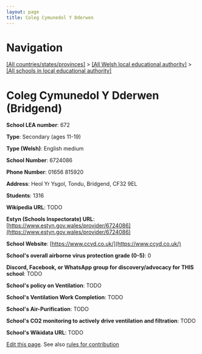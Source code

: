 ```yaml
---
layout: page
title: Coleg Cymunedol Y Dderwen
---
```

# Navigation

[[All countries/states/provinces]](../../..) > [[All Welsh local educational authority]](../..) > [[All schools in local educational authority]](..)

# Coleg Cymunedol Y Dderwen (Bridgend)

**School LEA number**: 672

**Type**: Secondary (ages 11-19)

**Type (Welsh)**: English medium

**School Number**: 6724086

**Phone Number**: 01656 815920

**Address**: Heol Yr Ysgol, Tondu, Bridgend, CF32 9EL

**Students**: 1316

**Wikipedia URL**: TODO

**Estyn (Schools Inspectorate) URL**: [https://www.estyn.gov.wales/provider/6724086](https://www.estyn.gov.wales/provider/6724086)

**School Website**: [https://www.ccyd.co.uk/](https://www.ccyd.co.uk/)

**School's overall airborne virus protection grade (0-5)**: 0

**Discord, Facebook, or WhatsApp group for discovery/advocacy for THIS school**: TODO

**School's policy on Ventilation**: TODO

**School's Ventilation Work Completion**: TODO

**School's Air-Purification**: TODO

**School's CO2 monitoring to actively drive ventilation and filtration**: TODO

**School's Wikidata URL**: TODO




[Edit this page](https://github.com/VentilationProject/Wales/edit/prif/./Bridgend/Coleg_Cymunedol_Y_Dderwen.md). See also [rules for contribution](../../../contribution-rules/)